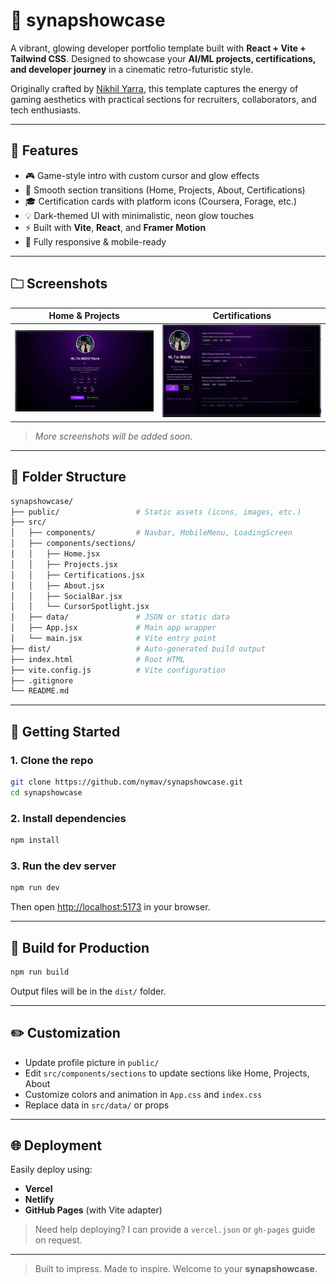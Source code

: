 # 🧠 synapshowcase

A vibrant, glowing developer portfolio template built with **React + Vite + Tailwind CSS**.
Designed to showcase your **AI/ML projects, certifications, and developer journey** in a cinematic retro-futuristic style.

Originally crafted by [Nikhil Yarra](https://github.com/nymav), this template captures the energy of gaming aesthetics with practical sections for recruiters, collaborators, and tech enthusiasts.

---

## 🌟 Features

* 🎮 Game-style intro with custom cursor and glow effects
* 🚀 Smooth section transitions (Home, Projects, About, Certifications)
* 🎓 Certification cards with platform icons (Coursera, Forage, etc.)
* 💡 Dark-themed UI with minimalistic, neon glow touches
* ⚡️ Built with **Vite**, **React**, and **Framer Motion**
* 📱 Fully responsive & mobile-ready

---

## 🗀️ Screenshots

| Home & Projects                 | Certifications                                      |
| ------------------------------- | --------------------------------------------------- |
| ![Intro](./public/images/intro.png) | ![Home](./public/images/home.png) |

> *More screenshots will be added soon.*

---

## 📁 Folder Structure

```bash
synapshowcase/
├── public/                 # Static assets (icons, images, etc.)
├── src/
│   ├── components/         # Navbar, MobileMenu, LoadingScreen
│   ├── components/sections/
│   │   ├── Home.jsx
│   │   ├── Projects.jsx
│   │   ├── Certifications.jsx
│   │   ├── About.jsx
│   │   ├── SocialBar.jsx
│   │   └── CursorSpotlight.jsx
│   ├── data/               # JSON or static data
│   ├── App.jsx             # Main app wrapper
│   └── main.jsx            # Vite entry point
├── dist/                   # Auto-generated build output
├── index.html              # Root HTML
├── vite.config.js          # Vite configuration
├── .gitignore
└── README.md
```

---

## 🚀 Getting Started

### 1. Clone the repo

```bash
git clone https://github.com/nymav/synapshowcase.git
cd synapshowcase
```

### 2. Install dependencies

```bash
npm install
```

### 3. Run the dev server

```bash
npm run dev
```

Then open [http://localhost:5173](http://localhost:5173) in your browser.

---

## 🧪 Build for Production

```bash
npm run build
```

Output files will be in the `dist/` folder.

---

## ✏️ Customization

* Update profile picture in `public/`
* Edit `src/components/sections` to update sections like Home, Projects, About
* Customize colors and animation in `App.css` and `index.css`
* Replace data in `src/data/` or props

---

## 🌐 Deployment

Easily deploy using:

* **Vercel**
* **Netlify**
* **GitHub Pages** (with Vite adapter)

> Need help deploying? I can provide a `vercel.json` or `gh-pages` guide on request.

---

> Built to impress. Made to inspire. Welcome to your **synapshowcase**.
